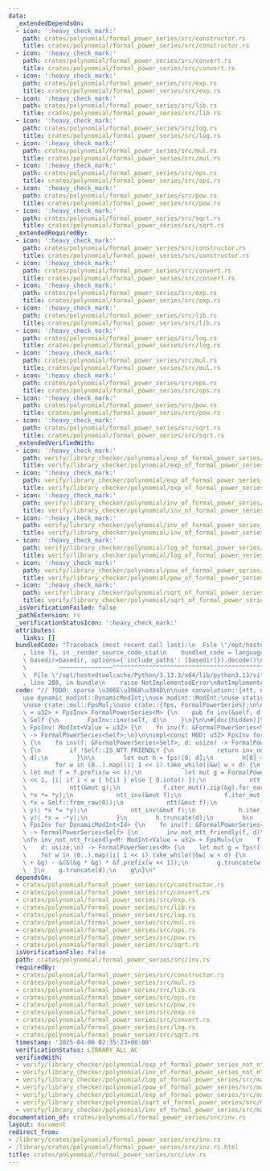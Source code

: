 ```yaml
---
data:
  _extendedDependsOn:
  - icon: ':heavy_check_mark:'
    path: crates/polynomial/formal_power_series/src/constructor.rs
    title: crates/polynomial/formal_power_series/src/constructor.rs
  - icon: ':heavy_check_mark:'
    path: crates/polynomial/formal_power_series/src/convert.rs
    title: crates/polynomial/formal_power_series/src/convert.rs
  - icon: ':heavy_check_mark:'
    path: crates/polynomial/formal_power_series/src/exp.rs
    title: crates/polynomial/formal_power_series/src/exp.rs
  - icon: ':heavy_check_mark:'
    path: crates/polynomial/formal_power_series/src/lib.rs
    title: crates/polynomial/formal_power_series/src/lib.rs
  - icon: ':heavy_check_mark:'
    path: crates/polynomial/formal_power_series/src/log.rs
    title: crates/polynomial/formal_power_series/src/log.rs
  - icon: ':heavy_check_mark:'
    path: crates/polynomial/formal_power_series/src/mul.rs
    title: crates/polynomial/formal_power_series/src/mul.rs
  - icon: ':heavy_check_mark:'
    path: crates/polynomial/formal_power_series/src/ops.rs
    title: crates/polynomial/formal_power_series/src/ops.rs
  - icon: ':heavy_check_mark:'
    path: crates/polynomial/formal_power_series/src/pow.rs
    title: crates/polynomial/formal_power_series/src/pow.rs
  - icon: ':heavy_check_mark:'
    path: crates/polynomial/formal_power_series/src/sqrt.rs
    title: crates/polynomial/formal_power_series/src/sqrt.rs
  _extendedRequiredBy:
  - icon: ':heavy_check_mark:'
    path: crates/polynomial/formal_power_series/src/constructor.rs
    title: crates/polynomial/formal_power_series/src/constructor.rs
  - icon: ':heavy_check_mark:'
    path: crates/polynomial/formal_power_series/src/convert.rs
    title: crates/polynomial/formal_power_series/src/convert.rs
  - icon: ':heavy_check_mark:'
    path: crates/polynomial/formal_power_series/src/exp.rs
    title: crates/polynomial/formal_power_series/src/exp.rs
  - icon: ':heavy_check_mark:'
    path: crates/polynomial/formal_power_series/src/lib.rs
    title: crates/polynomial/formal_power_series/src/lib.rs
  - icon: ':heavy_check_mark:'
    path: crates/polynomial/formal_power_series/src/log.rs
    title: crates/polynomial/formal_power_series/src/log.rs
  - icon: ':heavy_check_mark:'
    path: crates/polynomial/formal_power_series/src/mul.rs
    title: crates/polynomial/formal_power_series/src/mul.rs
  - icon: ':heavy_check_mark:'
    path: crates/polynomial/formal_power_series/src/ops.rs
    title: crates/polynomial/formal_power_series/src/ops.rs
  - icon: ':heavy_check_mark:'
    path: crates/polynomial/formal_power_series/src/pow.rs
    title: crates/polynomial/formal_power_series/src/pow.rs
  - icon: ':heavy_check_mark:'
    path: crates/polynomial/formal_power_series/src/sqrt.rs
    title: crates/polynomial/formal_power_series/src/sqrt.rs
  _extendedVerifiedWith:
  - icon: ':heavy_check_mark:'
    path: verify/library_checker/polynomial/exp_of_formal_power_series/src/main.rs
    title: verify/library_checker/polynomial/exp_of_formal_power_series/src/main.rs
  - icon: ':heavy_check_mark:'
    path: verify/library_checker/polynomial/exp_of_formal_power_series_not_ntt_friendly/src/main.rs
    title: verify/library_checker/polynomial/exp_of_formal_power_series_not_ntt_friendly/src/main.rs
  - icon: ':heavy_check_mark:'
    path: verify/library_checker/polynomial/inv_of_formal_power_series/src/main.rs
    title: verify/library_checker/polynomial/inv_of_formal_power_series/src/main.rs
  - icon: ':heavy_check_mark:'
    path: verify/library_checker/polynomial/inv_of_formal_power_series_not_ntt_friendly/src/main.rs
    title: verify/library_checker/polynomial/inv_of_formal_power_series_not_ntt_friendly/src/main.rs
  - icon: ':heavy_check_mark:'
    path: verify/library_checker/polynomial/log_of_formal_power_series/src/main.rs
    title: verify/library_checker/polynomial/log_of_formal_power_series/src/main.rs
  - icon: ':heavy_check_mark:'
    path: verify/library_checker/polynomial/pow_of_formal_power_series/src/main.rs
    title: verify/library_checker/polynomial/pow_of_formal_power_series/src/main.rs
  - icon: ':heavy_check_mark:'
    path: verify/library_checker/polynomial/sqrt_of_formal_power_series/src/main.rs
    title: verify/library_checker/polynomial/sqrt_of_formal_power_series/src/main.rs
  _isVerificationFailed: false
  _pathExtension: rs
  _verificationStatusIcon: ':heavy_check_mark:'
  attributes:
    links: []
  bundledCode: "Traceback (most recent call last):\n  File \"/opt/hostedtoolcache/Python/3.13.3/x64/lib/python3.13/site-packages/onlinejudge_verify/documentation/build.py\"\
    , line 71, in _render_source_code_stat\n    bundled_code = language.bundle(stat.path,\
    \ basedir=basedir, options={'include_paths': [basedir]}).decode()\n          \
    \         ~~~~~~~~~~~~~~~^^^^^^^^^^^^^^^^^^^^^^^^^^^^^^^^^^^^^^^^^^^^^^^^^^^^^^^^^^^^^^^^^^\n\
    \  File \"/opt/hostedtoolcache/Python/3.13.3/x64/lib/python3.13/site-packages/onlinejudge_verify/languages/rust.py\"\
    , line 288, in bundle\n    raise NotImplementedError\nNotImplementedError\n"
  code: "// TODO: sparse \u306E\u3068\u304D\n\nuse convolution::{ntt, ntt_inv};\n\
    use dynamic_modint::DynamicModInt;\nuse modint::ModInt;\nuse static_modint::StaticModInt;\n\
    \nuse crate::mul::FpsMul;\nuse crate::{fps, FormalPowerSeries};\n\nimpl<M: ModInt<Value\
    \ = u32> + FpsInv> FormalPowerSeries<M> {\n    pub fn inv(&self, d: usize) ->\
    \ Self {\n        FpsInv::inv(self, d)\n    }\n}\n\n#[doc(hidden)]\npub trait\
    \ FpsInv: ModInt<Value = u32> {\n    fn inv(f: &FormalPowerSeries<Self>, d: usize)\
    \ -> FormalPowerSeries<Self>;\n}\n\nimpl<const MOD: u32> FpsInv for StaticModInt<MOD>\
    \ {\n    fn inv(f: &FormalPowerSeries<Self>, d: usize) -> FormalPowerSeries<Self>\
    \ {\n        if !Self::IS_NTT_FRIENDLY {\n            return inv_not_ntt_friendly(f,\
    \ d);\n        }\n\n        let mut h = fps![0; d];\n        h[0] = f[0].recip();\n\
    \        for w in (0..).map(|i| 1 << i).take_while(|&w| w < d) {\n           \
    \ let mut f = f.prefix(w << 1);\n            let mut g = FormalPowerSeries::from_fn(w\
    \ << 1, |i| if i < w { h[i] } else { 0.into() });\n            ntt(&mut f);\n\
    \            ntt(&mut g);\n            f.iter_mut().zip(&g).for_each(|(x, y)|\
    \ *x *= *y);\n            ntt_inv(&mut f);\n            f.iter_mut().take(w).for_each(|x|\
    \ *x = Self::from_raw(0));\n            ntt(&mut f);\n            f.iter_mut().zip(&g).for_each(|(x,\
    \ y)| *x *= *y);\n            ntt_inv(&mut f);\n            h.iter_mut().zip(&f).skip(w).for_each(|(x,\
    \ y)| *x = -*y);\n        }\n        h.truncate(d);\n        h\n    }\n}\n\nimpl<Id>\
    \ FpsInv for DynamicModInt<Id> {\n    fn inv(f: &FormalPowerSeries<Self>, d: usize)\
    \ -> FormalPowerSeries<Self> {\n        inv_not_ntt_friendly(f, d)\n    }\n}\n\
    \nfn inv_not_ntt_friendly<M: ModInt<Value = u32> + FpsMul>(\n    f: &FormalPowerSeries<M>,\n\
    \    d: usize,\n) -> FormalPowerSeries<M> {\n    let mut g = fps![f[0].recip()];\n\
    \    for w in (0..).map(|i| 1 << i).take_while(|&w| w < d) {\n        g = &(&g\
    \ + &g) - &(&(&g * &g) * &f.prefix(w << 1));\n        g.truncate(w << 1);\n  \
    \  }\n    g.truncate(d);\n    g\n}\n"
  dependsOn:
  - crates/polynomial/formal_power_series/src/constructor.rs
  - crates/polynomial/formal_power_series/src/convert.rs
  - crates/polynomial/formal_power_series/src/exp.rs
  - crates/polynomial/formal_power_series/src/lib.rs
  - crates/polynomial/formal_power_series/src/log.rs
  - crates/polynomial/formal_power_series/src/mul.rs
  - crates/polynomial/formal_power_series/src/ops.rs
  - crates/polynomial/formal_power_series/src/pow.rs
  - crates/polynomial/formal_power_series/src/sqrt.rs
  isVerificationFile: false
  path: crates/polynomial/formal_power_series/src/inv.rs
  requiredBy:
  - crates/polynomial/formal_power_series/src/constructor.rs
  - crates/polynomial/formal_power_series/src/mul.rs
  - crates/polynomial/formal_power_series/src/lib.rs
  - crates/polynomial/formal_power_series/src/ops.rs
  - crates/polynomial/formal_power_series/src/pow.rs
  - crates/polynomial/formal_power_series/src/exp.rs
  - crates/polynomial/formal_power_series/src/convert.rs
  - crates/polynomial/formal_power_series/src/log.rs
  - crates/polynomial/formal_power_series/src/sqrt.rs
  timestamp: '2025-04-06 02:35:23+00:00'
  verificationStatus: LIBRARY_ALL_AC
  verifiedWith:
  - verify/library_checker/polynomial/exp_of_formal_power_series_not_ntt_friendly/src/main.rs
  - verify/library_checker/polynomial/inv_of_formal_power_series_not_ntt_friendly/src/main.rs
  - verify/library_checker/polynomial/log_of_formal_power_series/src/main.rs
  - verify/library_checker/polynomial/pow_of_formal_power_series/src/main.rs
  - verify/library_checker/polynomial/exp_of_formal_power_series/src/main.rs
  - verify/library_checker/polynomial/sqrt_of_formal_power_series/src/main.rs
  - verify/library_checker/polynomial/inv_of_formal_power_series/src/main.rs
documentation_of: crates/polynomial/formal_power_series/src/inv.rs
layout: document
redirect_from:
- /library/crates/polynomial/formal_power_series/src/inv.rs
- /library/crates/polynomial/formal_power_series/src/inv.rs.html
title: crates/polynomial/formal_power_series/src/inv.rs
---
```

